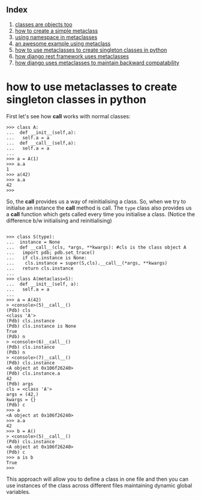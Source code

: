 ## Index
1. [classes are objects too](https://github.com/vimarshc/metaclass-talk/blob/master/I/README.md) 
2. [how to create a simple metaclass](https://github.com/vimarshc/metaclass-talk/blob/master/II/README.md) 
3. [using namespace in metaclasses](https://github.com/vimarshc/metaclass-talk/blob/master/III/README.md) 
4. [an awesome example using metaclass](https://github.com/vimarshc/metaclass-talk/blobl/master/IV/README.md) 
5. [how to use metaclasses to create singleton classes in python](https://github.com/vimarshc/metaclass-talk/blobl/master/V/README.md) 
6. [how django rest framework uses metaclasses](https://github.com/vimarshc/metaclass-talk/blobl/master/VI/README.md) 
7. [how django uses metaclasses to maintain backward compatability](https://github.com/vimarshc/metaclass-talk/blob/master/VII/README.md) 
# how to use metaclasses to create singleton classes in python 

First let's see how __call__ works with normal classes: 

```
>>> class A:
...  def __init__(self,a):
...   self.a = a
...  def __call__(self,a):
...   self.a = a
... 
>>> a = A(1)
>>> a.a
1
>>> a(42)
>>> a.a
42
>>> 
```

So, the __call__ provides us a way of reinitialising a class. So, when we try to initialse an instance the __call__ method is call. The `type` class also provides us a __call__ function which gets called every time you initialise a class. (Notice the difference b/w initialising and reinitialising)

```

>>> class S(type):
...  instance = None
...  def __call__(cls, *args, **kwargs): #cls is the class object A
...   import pdb; pdb.set_trace()
...   if cls.instance is None: 
...    cls.instance = super(S,cls).__call__(*args, **kwargs)
...   return cls.instance
... 
>>> class A(metaclass=S):
...  def __init__(self, a):
...   self.a = a
... 
>>> a = A(42)
> <console>(5)__call__()
(Pdb) cls
<class 'A'>
(Pdb) cls.instance
(Pdb) cls.instance is None 
True
(Pdb) n
> <console>(6)__call__()
(Pdb) cls.instance
(Pdb) n
> <console>(7)__call__()
(Pdb) cls.instance
<A object at 0x106f26240>
(Pdb) cls.instance.a
42
(Pdb) args
cls = <class 'A'>
args = (42,)
kwargs = {}
(Pdb) c
>>> a
<A object at 0x106f26240>
>>> a.a
42
>>> b = A()
> <console>(5)__call__()
(Pdb) cls.instance 
<A object at 0x106f26240>
(Pdb) c
>>> a is b 
True
>>> 

```

This approach will allow you to define a class in one file and then you can use instances of the class across different files maintaining dynamic global variables. 
